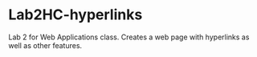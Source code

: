 # Lab2HC-hyperlinks
Lab 2 for Web Applications class. Creates a web page with hyperlinks as well as other features.
